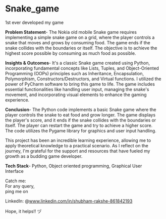 # Snake_game
1st ever developed my game


**Problem Statement**-
The Nokia old mobile Snake game requires implementing a simple snake game on a grid, where the player controls a snake that moves and grows by consuming food. The game ends if the snake collides with the boundaries or itself. The objective is to achieve the highest score possible by consuming as much food as possible.

**Insights & Outcomes**-
It's a classic Snake game created using Python, incorporating fundamental concepts like Lists, Tuples, and Object-Oriented Programming (OOPs) principles such as Inheritance, Encapsulation, Polymorphism, Constructors/Destructors, and Virtual functions.
I utilized the power of PyCharm software to bring this game to life. The game includes essential functionalities like handling user input, managing the snake's movement, and incorporating visual elements to enhance the gaming experience.

**Conclusion**-
The Python code implements a basic Snake game where the player controls the snake to eat food and grow longer. The game displays the player's score, and it ends if the snake collides with the boundaries or itself. The player can restart the game and try to achieve a higher score. The code utilizes the Pygame library for graphics and user input handling.

This project has been an incredible learning experience, allowing me to apply theoretical knowledge to a practical scenario. As I reflect on the journey, I'm grateful for the support and resources that have fueled my growth as a budding game developer.

**Tech Stack**-
Python, Object oriented programming, Graphical User Interface

Catch me:<br>
For any query,<br>
ping me on

LinkedIn: @www.linkedin.com/in/shubham-rakshe-861842193

Hope, it helps!! ヅ
